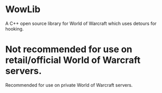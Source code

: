 # WowLib
A C++ open source library for World of Warcraft which uses detours for hooking.  

# Not recommended for use on retail/official World of Warcraft servers.  

Recommended for use on private World of Warcraft servers.
